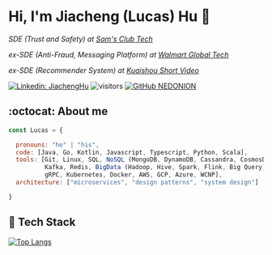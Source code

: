 <h1> Hi, I'm Jiacheng (Lucas) Hu 👋 </h1>

<p><em>SDE (Trust and Safety) at <a href="https://samsclub.com/">Sam's Club Tech</a>
</em></p>
<p><em>ex-SDE (Anti-Fraud, Messaging Platform) at <a href="https://www.walmart.com/">Walmart Global Tech</a>
</em></p>
<p><em>ex-SDE (Recommender System) at <a href="https://www.kuaishou.com/">Kuaishou Short Video</a>
</em></p>

[![Linkedin: JiachengHu](https://img.shields.io/badge/-JiachengHu-blue?style=flat-square&logo=Linkedin&logoColor=white&link=https://www.linkedin.com/in/jiacheng-hu-56788b248/)](https://www.linkedin.com/in/jiacheng-hu-56788b248/) ![visitors](https://visitor-badge.laobi.icu/badge?page_id=NEDONION.NEDONION)
[![GitHub NEDONION](https://img.shields.io/github/followers/NEDONION?label=follow&style=social)](https://github.com/NEDONION)

## :octocat: About me
```javascript
const Lucas = {

  pronouns: "he" | "his",
  code: [Java, Go, Kotlin, Javascript, Typescript, Python, Scala],
  tools: [Git, Linux, SQL, NoSQL (MongoDB, DynamoDB, Cassandra, CosmosDB), GraphQL,
          Kafka, Redis, BigData (Hadoop, Hive, Spark, Flink, Big Query),
          gRPC, Kubernetes, Docker, AWS, GCP, Azure, WCNP],
  architecture: ["microservices", "design patterns", "system design"]

}
```


## 🔧 Tech Stack

[![Top Langs](https://github-readme-stats.vercel.app/api/top-langs/?username=NEDONION&layout=compact&hide=vue,scss,perl)](https://github.com/anuraghazra/github-readme-stats)
